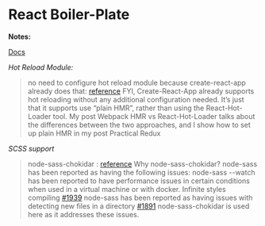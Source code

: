 # React Boiler-Plate
 

**Notes:**

[Docs](https://github.com/facebook/create-react-app/blob/master/packages/react-scripts/template/README.md)

*Hot Reload Module:*
> no  need  to  configure  hot  reload  module
because  create-react-app  already  does  that: [reference](https://medium.com/@otduet/create-react-app-hot-reloading-b8d4543da641)
FYI,  Create-React-App  already  supports  hot  reloading  without  any  additional
configuration  needed.  It’s  just  that  it  supports  use “plain  HMR”,  rather  than
using  the  React-Hot-Loader  tool.
My  post  Webpack  HMR  vs  React-Hot-Loader  talks  about  the  differences  between the  two  approaches,  and  I  show  how  to  set  up  plain  HMR  in  my  post  Practical  Redux

*SCSS support*
>node-sass-chokidar : [reference](https://github.com/facebook/create-react-app/blob/master/packages/react-scripts/template/README.md#adding-a-css-preprocessor-sass-less-etc) 
>Why node-sass-chokidar? 
>node-sass has been reported as having the following issues:
node-sass --watch has been reported to have  performance issues in certain conditions when used in a virtual machine or with docker. Infinite styles compiling  [#1939](https://github.com/facebookincubator/create-react-app/issues/1939) node-sass  has been reported as having issues with detecting new files in a directory  [#1891](https://github.com/sass/node-sass/issues/1891) node-sass-chokidar  is used here as it addresses these issues.

